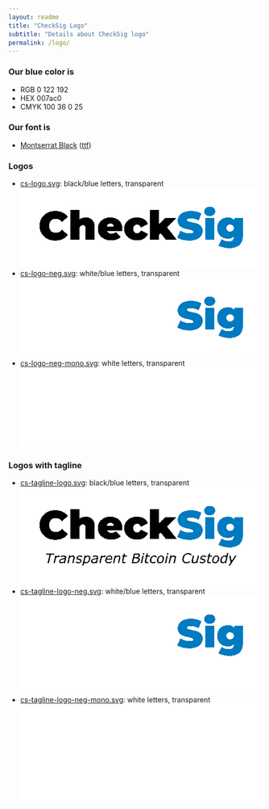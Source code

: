 ```yaml
---
layout: readme
title: "CheckSig Logo"
subtitle: "Details about CheckSig logo"
permalink: /logo/
---
```


### Our blue color is

* RGB 0 122 192  
* HEX 007ac0  
* CMYK 100 36 0 25

### Our font is

* [Montserrat Black](https://fonts.google.com/specimen/Montserrat) ([ttf](https://github.com/google/fonts/tree/master/ofl/montserrat))

### Logos

* [cs-logo.svg](./cs-logo.svg): black/blue letters, transparent  
  ![black/blue letters, transparent](./cs-logo.svg)
* [cs-logo-neg.svg](cs-logo-neg.svg): white/blue letters, transparent  
  ![white/blue letters, transparent](cs-logo-neg.svg)
* [cs-logo-neg-mono.svg](cs-logo-neg-mono.svg): white letters, transparent  
  ![white letters,transparent](cs-logo-neg-mono.svg)

### Logos with tagline

* [cs-tagline-logo.svg](./cs-tagline-logo.svg): black/blue letters, transparent  
  ![black/blue letters, transparent](./cs-tagline-logo.svg)
* [cs-tagline-logo-neg.svg](cs-tagline-logo-neg.svg): white/blue letters, transparent  
  ![white/blue letters, transparent](cs-tagline-logo-neg.svg)
* [cs-tagline-logo-neg-mono.svg](cs-tagline-logo-neg-mono.svg): white letters, transparent  
  ![white letters,transparent](cs-tagline-logo-neg-mono.svg)
